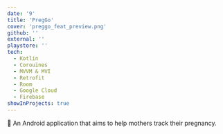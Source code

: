 ```yaml
---
date: '9'
title: 'PregGo'
cover: 'preggo_feat_preview.png'
github: ''
external: ''
playstore: ''
tech:
  - Kotlin
  - Corouines
  - MVVM & MVI
  - Retrofit
  - Room
  - Google Cloud
  - Firebase
showInProjects: true
---
```


🤰 An Android application that aims to help mothers track their pregnancy.
